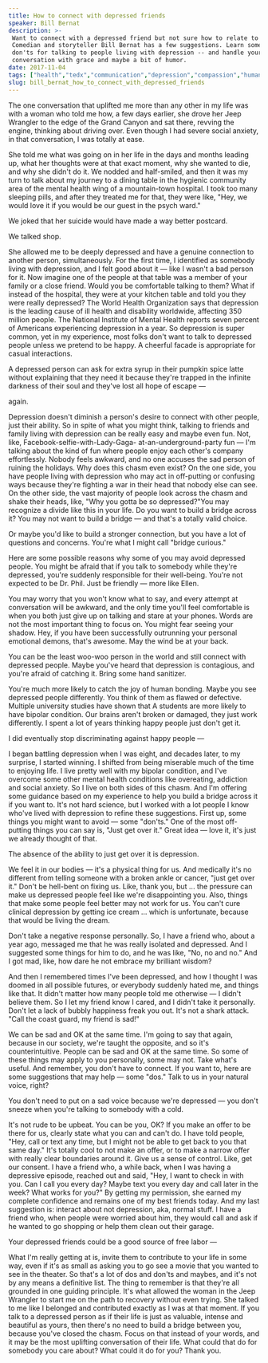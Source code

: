 ```yaml
---
title: How to connect with depressed friends
speaker: Bill Bernat
description: >-
 Want to connect with a depressed friend but not sure how to relate to them?
 Comedian and storyteller Bill Bernat has a few suggestions. Learn some dos and
 don'ts for talking to people living with depression -- and handle your next
 conversation with grace and maybe a bit of humor.
date: 2017-11-04
tags: ["health","tedx","communication","depression","compassion","humanity","friendship","personal-growth","relationships"]
slug: bill_bernat_how_to_connect_with_depressed_friends
---
```


The one conversation that uplifted me more than any other in my life was with a woman who
told me how, a few days earlier, she drove her Jeep Wrangler to the edge of the Grand
Canyon and sat there, revving the engine, thinking about driving over. Even though I had
severe social anxiety, in that conversation, I was totally at ease.

She told me what was going on in her life in the days and months leading up, what her
thoughts were at that exact moment, why she wanted to die, and why she didn't do it. We
nodded and half-smiled, and then it was my turn to talk about my journey to a dining table
in the hygienic community area of the mental health wing of a mountain-town hospital. I
took too many sleeping pills, and after they treated me for that, they were like, "Hey, we
would love it if you would be our guest in the psych ward."

We joked that her suicide would have made a way better postcard.

We talked shop.

She allowed me to be deeply depressed and have a genuine connection to another person,
simultaneously. For the first time, I identified as somebody living with depression, and I
felt good about it — like I wasn't a bad person for it. Now imagine one of the people at
that table was a member of your family or a close friend. Would you be comfortable talking
to them? What if instead of the hospital, they were at your kitchen table and told you
they were really depressed? The World Health Organization says that depression is the
leading cause of ill health and disability worldwide, affecting 350 million people. The
National Institute of Mental Health reports seven percent of Americans experiencing
depression in a year. So depression is super common, yet in my experience, most folks
don't want to talk to depressed people unless we pretend to be happy. A cheerful facade is
appropriate for casual interactions.

A depressed person can ask for extra syrup in their pumpkin spice latte without explaining
that they need it because they're trapped in the infinite darkness of their soul and
they've lost all hope of escape —

again.

Depression doesn't diminish a person's desire to connect with other people, just their
ability. So in spite of what you might think, talking to friends and family living with
depression can be really easy and maybe even fun. Not, like, Facebook-selfie-with-Lady-Gaga-
at-an-underground-party fun — I'm talking about the kind of fun where people enjoy each
other's company effortlessly. Nobody feels awkward, and no one accuses the sad person of
ruining the holidays. Why does this chasm even exist? On the one side, you have people
living with depression who may act in off-putting or confusing ways because they're
fighting a war in their head that nobody else can see. On the other side, the vast
majority of people look across the chasm and shake their heads, like, "Why you gotta be so
depressed?"You may recognize a divide like this in your life. Do you want to build a
bridge across it? You may not want to build a bridge — and that's a totally valid
choice.

Or maybe you'd like to build a stronger connection, but you have a lot of questions and
concerns. You're what I might call "bridge curious."

Here are some possible reasons why some of you may avoid depressed people. You might be
afraid that if you talk to somebody while they're depressed, you're suddenly responsible
for their well-being. You're not expected to be Dr. Phil. Just be friendly — more like
Ellen.

You may worry that you won't know what to say, and every attempt at conversation will be
awkward, and the only time you'll feel comfortable is when you both just give up on
talking and stare at your phones. Words are not the most important thing to focus on. You
might fear seeing your shadow. Hey, if you have been successfully outrunning your personal
emotional demons, that's awesome. May the wind be at your back.

You can be the least woo-woo person in the world and still connect with depressed people.
Maybe you've heard that depression is contagious, and you're afraid of catching it. Bring
some hand sanitizer.

You're much more likely to catch the joy of human bonding. Maybe you see depressed people
differently. You think of them as flawed or defective. Multiple university studies have
shown that A students are more likely to have bipolar condition. Our brains aren't broken
or damaged, they just work differently. I spent a lot of years thinking happy people just
don't get it.

I did eventually stop discriminating against happy people —

I began battling depression when I was eight, and decades later, to my surprise, I started
winning. I shifted from being miserable much of the time to enjoying life. I live pretty
well with my bipolar condition, and I've overcome some other mental health conditions like
overeating, addiction and social anxiety. So I live on both sides of this chasm. And I'm
offering some guidance based on my experience to help you build a bridge across it if you
want to. It's not hard science, but I worked with a lot people I know who've lived with
depression to refine these suggestions. First up, some things you might want to avoid —
some "don'ts." One of the most off-putting things you can say is, "Just get over it."
Great idea — love it, it's just we already thought of that.

The absence of the ability to just get over it is depression.

We feel it in our bodies — it's a physical thing for us. And medically it's no different
from telling someone with a broken ankle or cancer, "just get over it." Don't be hell-bent
on fixing us. Like, thank you, but ... the pressure can make us depressed people feel like
we're disappointing you. Also, things that make some people feel better may not work for
us. You can't cure clinical depression by getting ice cream ... which is unfortunate,
because that would be living the dream.

Don't take a negative response personally. So, I have a friend who, about a year ago,
messaged me that he was really isolated and depressed. And I suggested some things for him
to do, and he was like, "No, no and no." And I got mad, like, how dare he not embrace my
brilliant wisdom?

And then I remembered times I've been depressed, and how I thought I was doomed in all
possible futures, or everybody suddenly hated me, and things like that. It didn't matter
how many people told me otherwise — I didn't believe them. So I let my friend know I
cared, and I didn't take it personally. Don't let a lack of bubbly happiness freak you out.
It's not a shark attack. "Call the coast guard, my friend is sad!"

We can be sad and OK at the same time. I'm going to say that again, because in our
society, we're taught the opposite, and so it's counterintuitive. People can be sad and OK
at the same time. So some of these things may apply to you personally, some may not. Take
what's useful. And remember, you don't have to connect. If you want to, here are some
suggestions that may help — some "dos." Talk to us in your natural voice,
right?

You don't need to put on a sad voice because we're depressed — you don't sneeze when
you're talking to somebody with a cold.

It's not rude to be upbeat. You can be you, OK? If you make an offer to be there for us,
clearly state what you can and can't do. I have told people, "Hey, call or text any time,
but I might not be able to get back to you that same day." It's totally cool to not make
an offer, or to make a narrow offer with really clear boundaries around it. Give us a
sense of control. Like, get our consent. I have a friend who, a while back, when I was
having a depressive episode, reached out and said, "Hey, I want to check in with you. Can
I call you every day? Maybe text you every day and call later in the week? What works for
you?" By getting my permission, she earned my complete confidence and remains one of my
best friends today. And my last suggestion is: interact about not depression, aka, normal
stuff. I have a friend who, when people were worried about him, they would call and ask if
he wanted to go shopping or help them clean out their garage.

Your depressed friends could be a good source of free labor —

What I'm really getting at is, invite them to contribute to your life in some way, even if
it's as small as asking you to go see a movie that you wanted to see in the theater. So
that's a lot of dos and don'ts and maybes, and it's not by any means a definitive list.
The thing to remember is that they're all grounded in one guiding principle. It's what
allowed the woman in the Jeep Wrangler to start me on the path to recovery without even
trying. She talked to me like I belonged and contributed exactly as I was at that moment.
If you talk to a depressed person as if their life is just as valuable, intense and
beautiful as yours, then there's no need to build a bridge between you, because you've
closed the chasm. Focus on that instead of your words, and it may be the most uplifting
conversation of their life. What could that do for somebody you care about? What could it
do for you? Thank you.

<!--
ad_duration=3.33
comment_count=41
event="TEDxSnoIsleLibraries"
external_start_time=0
has_talk_citation=0
intro_duration=11.82
is_subtitle_required="False"
is_talk_featured="True"
language="en"
language_swap="False"
native_language="en"
number_of_related_talks=6
number_of_speakers=1
number_of_subtitled_videos=26
number_of_tags=9
number_of_talk_download_languages=26
number_of_talk_more_resources=1
number_of_talk_recommendations=0
number_of_talks_take_actions=0
post_ad_duration=0.83
published_timestamp="2018-03-02 20:50:08"
recording_date="2017-11-04"
speaker_description="Mental health awareness advocate"
speaker_is_published=1
speaker_name="Bill Bernat"
talk_name="How to connect with depressed friends"
talks_tags=["health","tedx","communication","depression","compassion","humanity","friendship","personal-growth","relationships"]
talks_take_action=[]
url_audio="https://download.ted.com/talks/BillBernat_2017X.mp3?apikey=acme-roadrunner"
url_photo_speaker="https://pe.tedcdn.com/images/ted/8bf159164b6df541cd887c3c4e0cb3552e4623bc_254x191.jpg"
url_photo_talk="https://s3.amazonaws.com/talkstar-photos/uploads/1c99fc33-3ae1-4f9a-b420-6090286affdc/BillBernat_2017X-embed.jpg"
url_webpage="https://www.ted.com/talks/bill_bernat_how_to_connect_with_depressed_friends"
video_type_name="TEDx Talk"
-->